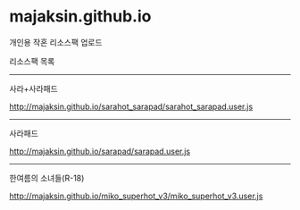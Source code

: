 # majaksin.github.io

개인용 작혼 리소스팩 업로드

리소스팩 목록

----------------------------------------------------------------

사라+사라패드

http://majaksin.github.io/sarahot_sarapad/sarahot_sarapad.user.js

----------------------------------------------------------------

사라패드

http://majaksin.github.io/sarapad/sarapad.user.js

----------------------------------------------------------------

한여름의 소녀들(R-18)

http://majaksin.github.io/miko_superhot_v3/miko_superhot_v3.user.js
